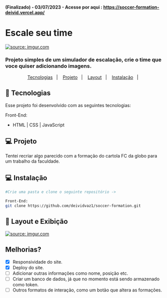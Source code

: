 #### (Finalizado) - 03/07/2023 -  Acesse por aqui : https://soccer-formation-deivid.vercel.app/
# Escale seu time
<a href="https://imgur.com/jHGUXjn"><img src="https://imgur.com/jHGUXjn.png" title="source: imgur.com" /></a>
### Projeto simples de um simulador de escalação, crie o time que voce quiser adicionando imagens.


<p align="center">
  <a href="#-tecnologias">Tecnologias</a>&nbsp;&nbsp;&nbsp;|&nbsp;&nbsp;&nbsp;
  <a href="#-projeto">Projeto</a>&nbsp;&nbsp;&nbsp;|&nbsp;&nbsp;&nbsp;
  <a href="#-layout">Layout</a>&nbsp;&nbsp;&nbsp;|&nbsp;&nbsp;&nbsp;
  <a href="#-Instalação">Instalação</a>&nbsp;&nbsp;&nbsp;|&nbsp;&nbsp;&nbsp;
</p>


## 🚀 Tecnologias

Esse projeto foi desenvolvido com as seguintes tecnologias:

Front-End:
- HTML | CSS | JavaScript 

## 💻 Projeto

Tentei recriar algo parecido com a formação do cartola FC da globo para um trabalho da faculdade.



## 💻 Instalação

```bash
#Crie uma pasta e clone o seguinte repositório ->

Front-End:
git clone https://github.com/deividvaz1/soccer-formation.git

```

## 🔖 Layout e Exibição

<a href="https://imgur.com/Ra3qJKY"><img src="https://imgur.com/Ra3qJKY.png" title="source: imgur.com" /></a>

## Melhorias?
- [x] Responsividade do site.
- [x] Deploy do site.
- [ ] Adicionar outras informações como nome, posição etc.
- [ ] Criar um banco de dados, já que no momento está sendo armazenado como token.
- [ ] Outros formatos de interação, como um botão que altera as formações.
